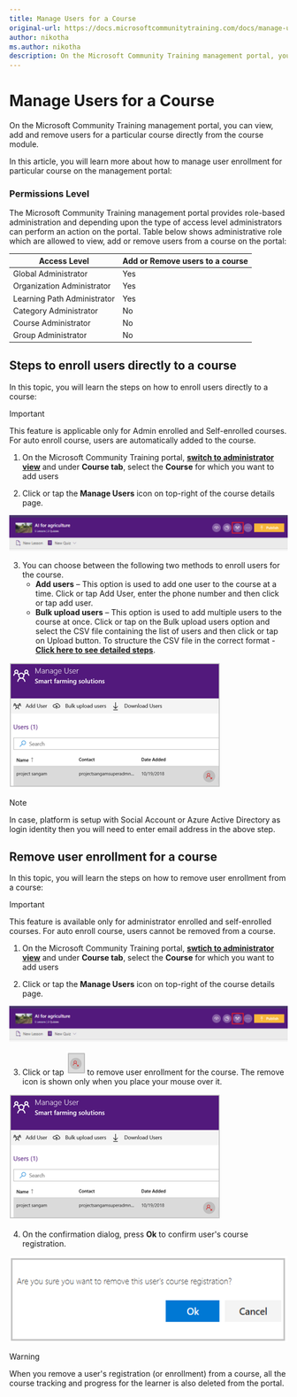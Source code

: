 ```yaml
---
title: Manage Users for a Course
original-url: https://docs.microsoftcommunitytraining.com/docs/manage-users-for-a-course
author: nikotha
ms.author: nikotha
description: On the Microsoft Community Training management portal, you can view, add and remove users for a particular course directly from the course module.
---
```


# Manage Users for a Course

On the Microsoft Community Training management portal, you can view, add and remove users for a particular course directly from the course module. 

In this article, you will learn more about how to manage user enrollment for particular course on the management portal:
### Permissions Level
The Microsoft Community Training management portal provides role-based administration and depending upon the type of access level administrators can perform an action on the portal. Table below shows administrative role which are allowed to view, add or remove users from a course on the portal:

| Access Level  | Add or Remove users to a course |
| --- | --- |
| Global Administrator | Yes |
| Organization Administrator | Yes |
| Learning Path Administrator | Yes |
| Category Administrator | No |
| Course Administrator | No |
| Group Administrator | No|
## Steps to enroll users directly to a course
In this topic, you will learn the steps on how to enroll users directly to a course:

> [!IMPORTANT]
>  This feature is applicable only for Admin enrolled and Self-enrolled courses. For auto enroll course, users are automatically added to the course.

1.	On the Microsoft Community Training portal, [**switch to administrator view**](https://microsoftindia.document360.io/docs/configure-platform#step-2--switch-to-administrator-view-of-the-portal) and under **Course tab**, select the **Course** for which you want to add users 

2.	Click or tap the **Manage Users** icon on top-right of the course details page.

![Manage user](../../../media/image%2851%29.png)

3.	You can choose between the following two methods to enroll users for the course.
    * **Add users** – This option is used to add one user to the course at a time. Click or tap Add User, enter the phone number and then click or tap add user.
    * **Bulk upload users** – This option is used to add multiple users to the course at once. Click or tap on the Bulk upload users option and select the CSV file containing the list of users and then click or tap on Upload button. To structure the CSV file in the correct format - [**Click here to see detailed steps**](../../../user-management/organize-users/2_create-a-new-group.md).

![Manage users](../../../media/Manage%20users.png)

> [!NOTE]
>  In case, platform is setup with Social Account or Azure Active Directory as login identity then you will need to enter email address in the above step.
## Remove user enrollment for a course
In this topic, you will learn the steps on how to remove user enrollment from a course:

> [!IMPORTANT]
> This feature is available only for administrator enrolled and self-enrolled courses. For auto enroll course, users cannot be removed from a course.

1.	On the Microsoft Community Training portal, [**swtich to administrator view**](https://microsoftindia.document360.io/docs/configure-platform#step-2--switch-to-administrator-view-of-the-portal) and under **Course tab**, select the **Course** for which you want to add users

2.	Click or tap the **Manage Users** icon on top-right of the course details page.

![CLick Manage Users](../../../media/image%2851%29.png)

3.	Click or tap  ![Remove icon](../../../media/Remove%20icon.png) to remove user enrollment for the course. The remove icon is shown  only when you place your mouse over it.

![Manage Users](../../../media/Manage%20Users.png)

4.	On the confirmation dialog, press **Ok** to confirm user's course registration.

![Delete course registration](../../../media/Delete%20course%20registration.png)

> [!WARNING]
> When you remove a user's registration (or enrollment) from a course, all the course tracking and progress for the learner is also deleted from the portal.